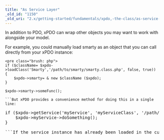```yaml
---
title: "As Service Layer"
_old_id: "1150"
_old_uri: "2.x/getting-started/fundamentals/xpdo,-the-class/as-service-layer"
---
```


In addition to PDO, xPDO can wrap other objects you may want to work with alongside your model.

For example, you could manually load smarty as an object that you can call directly from your xPDO instance:

```
<pre class="brush: php">
if ($className= $xpdo->loadClass('Smarty','/path/to/smarty/smarty.class.php', false, true)) {
    $xpdo->smarty= & new $className ($xpdo);
}

$xpdo->smarty->someFunc();

```But xPDO provides a convenience method for doing this in a single line:

```
<pre class="brush: php">
if ($xpdo->getService('myService', 'myServiceClass', '/path/to/model/root/', array('param1' => $param1, 'param2' => $param2)) {
    $xpdo->myService->doSomething();
}

```If the service instance has already been loaded in the current request, it will not be loaded again, but simply returned. This creates a simple way to provide reusable service objects for common tasks.